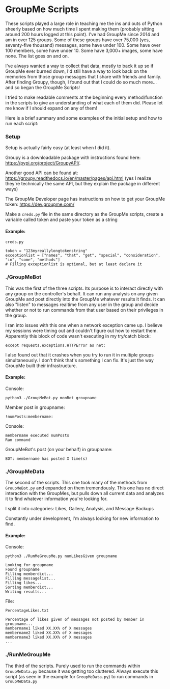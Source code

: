 # GroupMe Scripts

These scripts played a large role in teaching me the ins and outs of Python sheerly based on how much time I spent making them (probably sitting around 200 hours logged at this point). I've had GroupMe since 2014 and am in over 125 groups. Some of these groups have over 75,000 (yes, seventy-five thousand) messages, some have under 100. Some have over 100 members, some have under 10. Some have 3,000+ images, some have none. The list goes on and on.

I've always wanted a way to collect that data, mostly to back it up so if GroupMe ever burned down, I'd still have a way to look back on the memories from those group messages that I share with friends and family. After finding Groupy, though, I found out that I could do so much more... and so began the GroupMe Scripts!

I tried to make readable comments at the beginning every method/function in the scripts to give an understanding of what each of them did. Please let me know if I should expand on any of them!

Here is a brief summary and some examples of the initial setup and how to run each script:

### Setup

Setup is actually fairly easy (at least when I did it).

Groupy is a downloadable package with instructions found here: https://pypi.org/project/GroupyAPI/.

Another good API can be found at: https://groupy.readthedocs.io/en/master/pages/api.html (yes I realize they're technically the same API, but they explain the package in different ways)

The GroupMe Developer page has instructions on how to get your GroupMe token: https://dev.groupme.com/

Make a `creds.py` file in the same directory as the GroupMe scripts, create a variable called token and paste your token as a string

#### Example:

`creds.py`
```
token = "123myreallylongtokenstring"
exceptionlist = ["names", "that", "get", "special", "consideration", "in", "some", "methods"]
# Filling exceptionlist is optional, but at least declare it
```


### ./GroupMeBot

This was the first of the three scripts. Its purpose is to interact directly with any group on the controller's behalf. It can run any analysis on any given GroupMe and post directly into the GroupMe whatever results it finds. It can also "listen" to messages realtime from any user in the group and decide whether or not to run commands from that user based on their privileges in the group.

I ran into issues with this one when a network exception came up. I believe my sessions were timing out and couldn't figure out how to restart them. Apparently this block of code wasn't executing in my try/catch block:

`except requests.exceptions.HTTPError as net:`

I also found out that it crashes when you try to run it in multiple groups simultaneously. I don't think that's something I can fix. It's just the way GroupMe built their infrastructure.

#### Example:

Console:

`python3 ./GroupMeBot.py monBot groupname`

Member post in groupname:

`!numPosts:membername:`

Console:
```
membername executed numPosts
Ran command
```

GroupMeBot's post (on your behalf) in groupname:

`BOT: membername has posted X time(s)`

### ./GroupMeData

The second of the scripts. This one took many of the methods from `GroupMeBot.py` and expanded on them tremendously. This one has no direct interaction with the GroupMes, but pulls down all current data and analyzes it to find whatever information you're looking for.

I split it into categories: Likes, Gallery, Analysis, and Message Backups

Constantly under development, I'm always looking for new information to find.

#### Example:

Console:

`python3 ./RunMeGroupMe.py numLikesGiven groupname`
```
Looking for groupname
Found groupname
Filling memberdict...
Filling messagelist...
Filling likes...
Sorting memberdict...
Writing results...
```

File:

`PercentageLikes.txt`
```
Percentage of likes given of messages not posted by member in groupname...
membername1 liked XX.XX% of X messages
membername2 liked XX.XX% of X messages
membername3 liked XX.XX% of X messages
...
```

### ./RunMeGroupMe

The third of the scripts. Purely used to run the commands within `GroupMeData.py` because it was getting too cluttered. Always execute this script (as seen in the example for `GroupMeData.py`) to run commands in `GroupMeData.py`
